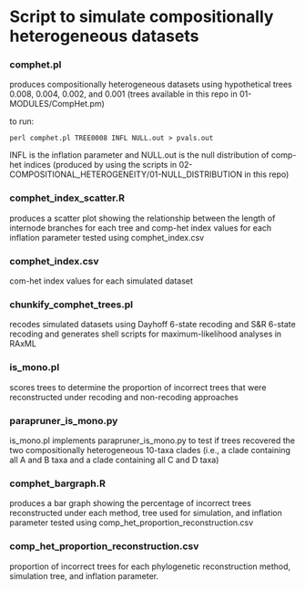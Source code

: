 # Script to simulate compositionally heterogeneous datasets

### comphet.pl
produces compositionally heterogeneous datasets using hypothetical trees 0.008, 0.004, 0.002, and 0.001 (trees available in this repo in 01-MODULES/CompHet.pm)  
 
to run: 

`perl comphet.pl TREE0008 INFL NULL.out > pvals.out`  

INFL is the inflation parameter and NULL.out is the null distribution of comp-het indices (produced by using the scripts in 02-COMPOSITIONAL_HETEROGENEITY/01-NULL_DISTRIBUTION in this repo)

### comphet_index_scatter.R 
produces a scatter plot showing the relationship between the length of internode branches for each tree and comp-het index values for each inflation parameter tested using comphet_index.csv

### comphet_index.csv
com-het index values for each simulated dataset

### chunkify_comphet_trees.pl
recodes simulated datasets using Dayhoff 6-state recoding and S&R 6-state recoding and generates shell scripts for maximum-likelihood analyses in RAxML

### is_mono.pl
scores trees to determine the proportion of incorrect trees that were reconstructed under recoding and non-recoding approaches

### parapruner_is_mono.py
is_mono.pl implements parapruner_is_mono.py to test if trees recovered the two compositionally heterogeneous 10-taxa clades (i.e., a clade containing all A and B taxa and a clade containing all C and D taxa) 

### comphet_bargraph.R 
produces a bar graph showing the percentage of incorrect trees reconstructed under each method, tree used for simulation, and inflation parameter tested using comp_het_proportion_reconstruction.csv

### comp_het_proportion_reconstruction.csv
proportion of incorrect trees for each phylogenetic reconstruction method, simulation tree, and inflation parameter.
